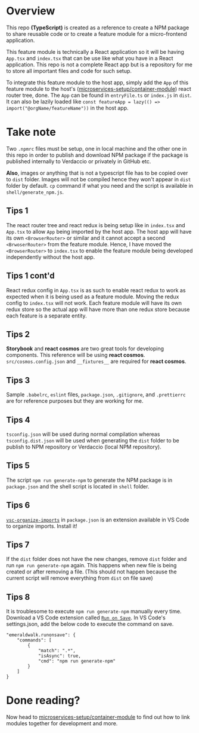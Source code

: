 # Overview

This repo **(TypeScript)** is created as a reference to create a NPM package to share reusable code or to create a feature module for a micro-frontend application.

This feature module is technically a React application so it will be having `App.tsx` and `index.tsx` that can be use like what you have in a React application. This repo is not a complete React app but is a repository for me to store all important files and code for such setup.

To integrate this feature module to the host app, simply add the `App` of this feature module to the host's ([microservices-setup/container-module](https://github.com/calvertwong/TS-generic-code/tree/microservices/microservices-setup/container-module)) react router tree, done. The `App` can be found in `entryFile.ts` or `index.js` in `dist`. It can also be lazily loaded like `const featureApp = lazy(() => import("@orgName/featureName"))` in the host app. 

# Take note
Two `.npmrc` files must be setup, one in local machine and the other one in this repo in order to publish and download NPM package if the package is published internally to Verdaccio or privately in GitHub etc.

**Also**, images or anything that is not a typescript file has to be copied over to `dist` folder. Images will not be compiled hence they won't appear in `dist` folder by default. `cp` command if what you need and the script is available in `shell/generate_npm.js`.

## Tips 1
The react router tree and react redux is being setup like in `index.tsx` and `App.tsx` to allow `App` being imported by the host app. The host app will have its own `<BrowserRouter>` or similar and it cannot accept a second `<BrwoserRouter>` from the feature module. Hence, I have moved the `<BrowserRouter>` to `index.tsx` to enable the feature module being developed independently without the host app. 

## Tips 1 cont'd
React redux config in `App.tsx` is as such to enable react redux to work as expected when it is being used as a feature module. Moving the redux config to `index.tsx` will not work. Each feature module will have its own redux store so the actual app will have more than one redux store because each feature is a separate entity.

## Tips 2
**Storybook** and **react cosmos** are two great tools for developing components. This reference will be using **react cosmos**.\
`src/cosmos.config.json` and `__fixtures__` are required for **react cosmos**.

## Tips 3
Sample `.babelrc`, `eslint` files, `package.json`, `.gitignore`, and `.prettierrc` are for reference purposes but they are working for me.

## Tips 4
`tsconfig.json` will be used during normal compilation whereas `tsconfig.dist.json` will be used when generating the `dist` folder to be publish to NPM repository or Verdaccio (local NPM repository).

## Tips 5
The script `npm run generate-npm` to generate the NPM package is in `package.json` and the shell script is located in `shell` folder.

## Tips 6
[`vsc-organize-imports`](https://marketplace.visualstudio.com/items?itemName=alfnielsen.vsc-organize-imports) in `package.json` is an extension available in VS Code to organize imports. Install it!

## Tips 7
If the `dist` folder does not have the new changes, remove `dist` folder and run `npm run generate-npm` again. This happens when new file is being created or after removing a file. (This should not happen because the current script will remove everything from `dist` on file save)

## Tips 8
It is troublesome to execute `npm run generate-npm` manually every time. Download a VS Code extension called [`Run on Save`](https://marketplace.visualstudio.com/items?itemName=emeraldwalk.RunOnSave). In VS Code's settings.json, add the below code to execute the command on save. 
```
"emeraldwalk.runonsave": {
    "commands": [
        {
            "match": ".*",
            "isAsync": true,
            "cmd": "npm run generate-npm"
        }
    ]
}
```

# Done reading? 
Now head to [microservices-setup/container-module](https://github.com/calvertwong/TS-generic-code/tree/microservices/microservices-setup/container-module) to find out how to link modules together for development and more.

